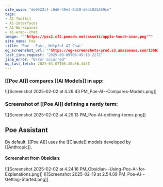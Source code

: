 ```yaml
---
site_uuid: "de0522af-c0d6-49e1-9d18-dea1835369ce"
tags:
- AI-Toolkit
- AI-Interfaces
- AI-Workspaces
- ai-wrap--chat
image: ""'https://psc2.cf2.poecdn.net/assets/apple-touch-icon.png'""
site_name: Poe
title: 'Poe - Fast, Helpful AI Chat'
og_screenshot_url: ""https://og-screenshots-prod.s3.amazonaws.com/1366x768/80/false/b208d0f2ab53c41acfd04b1becb7836efbb6edb41e44da08a1b3f1be756fb8a8.jpeg""
last_jina_request: '2025-03-09T06:45:18.227Z'
jina_error: "Error occurred"
og_last_fetch: 2025-03-07T05:20:56.443Z
---
```

### [[Poe AI]] compares [[AI Models]] in app:
![[Screenshot 2025-02-02 at 4.26.43 PM_Poe-AI--Compares-Models.png]]

### Screenshot of [[Poe AI]] defining a nerdy term:

![[Screenshot 2025-02-02 at 4.29.13 PM_Poe-AI-defining-terms.png]]

## Poe Assistant
By default, [[Poe AI]] uses the [[Claude]] models developed by [[Anthropic]].
#### Screenshot from Obsidian:
![[Screenshot 2025-02-02 at 4.24.16 PM_Obsidian--Using-Poe-AI-for-Explanations.png]]
![[Screenshot 2025-02-19 at 2.54.09 PM_Poe-AI--Getting-Started.png]]
